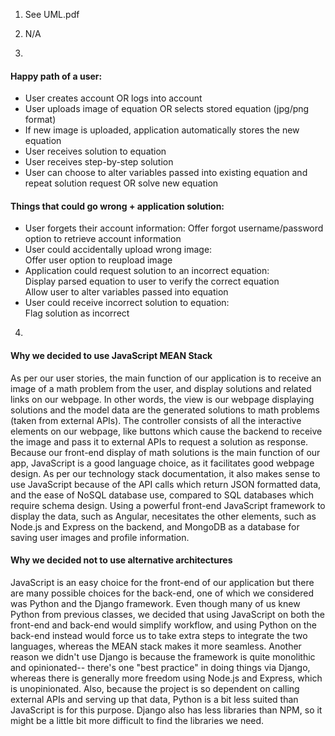 1. See UML.pdf 

2. N/A

3. 
#### Happy path of a user:
* User creates account OR logs into account
* User uploads image of equation OR selects stored equation (jpg/png format)
* If new image is uploaded, application automatically stores the new equation
* User receives solution to equation
* User receives step-by-step solution
* User can choose to alter variables passed into existing equation and repeat solution request OR solve new equation

#### Things that could go wrong + application solution:
* User forgets their account information:
Offer forgot username/password option to retrieve account information
* User could accidentally upload wrong image:<br> Offer user option to reupload image
* Application could request solution to an incorrect equation:<br> Display parsed equation to user to verify the correct equation <br> Allow user to alter variables passed into equation
* User could receive incorrect solution to equation:<br>
Flag solution as incorrect


4.
#### Why we decided to use JavaScript MEAN Stack
As per our user stories, the main function of our application is to receive an image of a math problem from the user, and display solutions and related links on our webpage. In other words, the view is our webpage displaying solutions and the model data are the generated solutions to math problems (taken from external APIs). The controller consists of all the interactive elements on our webpage, like buttons which cause the backend to receive the image and pass it to external APIs to request a solution as response. Because our front-end display of math solutions is the main function of our app, JavaScript is a good language choice, as it facilitates good webpage design. As per our technology stack documentation, it also makes sense to use JavaScript because of the API calls which return JSON formatted data, and the ease of NoSQL database use, compared to SQL databases which require schema design. Using a powerful front-end JavaScript framework to display the data, such as Angular, necesitates the other elements, such as Node.js and Express on the backend, and MongoDB as a database for saving user images and profile information.

#### Why we decided not to use alternative architectures
JavaScript is an easy choice for the front-end of our application but there are many possible choices for the back-end, one of which we considered was Python and the Django framework. Even though many of us knew Python from previous classes, we decided that using JavaScript on both the front-end and back-end would simplify workflow, and using Python on the back-end instead would force us to take extra steps to integrate the two languages, whereas the MEAN stack makes it more seamless. Another reason we didn't use Django is because the framework is quite monolithic and opinionated-- there's one "best practice" in doing things via Django, whereas there is generally more freedom using Node.js and Express, which is unopinionated. Also, because the project is so dependent on calling external APIs and serving up that data, Python is a bit less suited than JavaScript is for this purpose. Django also has less libraries than NPM, so it might be a little bit more difficult to find the libraries we need.
